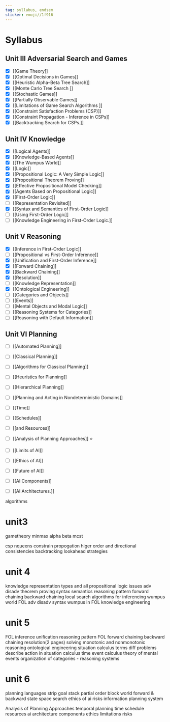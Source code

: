 ```yaml
---
tag: syllabus, endsem
sticker: emoji//1f916
---
```

# Syllabus

## Unit III Adversarial Search and Games
 - [x] [[Game Theory]]
 - [x] [[Optimal Decisions in Games]]
 - [x] [[Heuristic Alpha–Beta Tree Search]]
 - [x] [[Monte Carlo Tree Search ]]
 - [x] [[Stochastic Games]]
 - [x] [[Partially Observable Games]]
 - [x] [[Limitations of Game Search Algorithms ]]
 - [x] [[Constraint Satisfaction Problems (CSP)]]
 - [x] [[Constraint Propagation -  Inference in CSPs]]
 - [x] [[Backtracking Search for CSPs.]]

## Unit IV Knowledge
 - [x] [[Logical Agents]]
 - [x] [[Knowledge-Based Agents]]
 - [x] [[The Wumpus World]]
 - [x] [[Logic]]
 - [x] [[Propositional Logic: A Very Simple Logic]]
 - [x] [[Propositional Theorem Proving]]
 - [x] [[Effective Propositional Model Checking]]
 - [x] [[Agents Based on Propositional Logic]]
 - [x] [[First-Order Logic]]
 - [ ] [[Representation Revisited]]
 - [x] [[Syntax and Semantics of First-Order Logic]]
 - [ ] [[Using First-Order Logic]]
 - [ ] [[Knowledge Engineering in First-Order Logic.]]

## Unit V Reasoning
 - [x] [[Inference in First-Order Logic]]
 - [ ] [[Propositional vs First-Order Inference]]
 - [x] [[Unification and First-Order Inference]]
 - [x] [[Forward Chaining]]
 - [x] [[Backward Chaining]]
 - [x] [[Resolution]]
 - [ ] [[Knowledge Representation]]
 - [x] [[Ontological Engineering]]
 - [ ] [[Categories and Objects]]
 - [ ] [[Events]]
 - [ ] [[Mental Objects and Modal Logic]]
 - [ ] [[Reasoning Systems for Categories]]
 - [ ] [[Reasoning with Default Information]]

## Unit VI Planning
 - [ ] [[Automated Planning]]
 - [ ] [[Classical Planning]]
 - [ ] [[Algorithms for Classical Planning]]
 - [ ] [[Heuristics for Planning]]
 - [ ] [[Hierarchical Planning]]
 - [ ] [[Planning and Acting in Nondeterministic Domains]]
 - [ ] [[Time]]
 - [ ] [[Schedules]]
 - [ ] [[and Resources]]
 - [ ] [[Analysis of Planning Approaches]] ⭐
 - [ ] [[Limits of AI]]
 - [ ] [[Ethics of AI]]
 - [ ] [[Future of AI]]
 - [ ] [[AI Components]]
 - [ ] [[AI Architectures.]]


algorithms 
# unit3

gametheory
minmax
alpha beta
mcst

csp
nqueens
constrain propogation
higer order and directional consistencies
backtracking lookahead strategies

# unit 4
knowledge representation 
types and all
propositional logic 
issues
adv disadv
theorem proving
syntax 
semantics 
reasoning pattern
forward chaining 
backward chaining
local search algorithms for inferencing
wumpus world 
FOL
adv disadv
syntax
wumpus in FOL
knowledge engineering 


# unit 5
FOL inference 
unification 
reasoning pattern FOL
forward chaining 
backward chaining
resolution(2 pages) solving
monotonic and nonmonotonic reasoning 
ontological engineering 
situation calculus
	terms
	diff problems
	describe action in situation calculus 
time event calculus 
theory of  mental events 
organization of categories - reasoning systems 

# unit 6
planning languages
strip
goal stack
partial order 
block world 
forward & backward  state space search
ethics of ai
risks
information planning system

Analysis of Planning Approaches
temporal planning 
time schedule resources
ai architecture
components 
ethics 
limitations 
risks 
